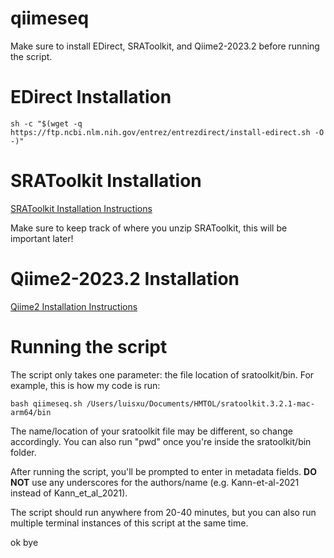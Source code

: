 # qiimeseq

Make sure to install EDirect, SRAToolkit, and Qiime2-2023.2 before running the script.

# EDirect Installation
```
sh -c "$(wget -q https://ftp.ncbi.nlm.nih.gov/entrez/entrezdirect/install-edirect.sh -O -)"
```

# SRAToolkit Installation
[SRAToolkit Installation Instructions](https://github.com/ncbi/sra-tools/wiki/02.-Installing-SRA-Toolkit)

Make sure to keep track of where you unzip SRAToolkit, this will be important later!


# Qiime2-2023.2 Installation
[Qiime2 Installation Instructions](https://docs.qiime2.org/2023.2/install/)

# Running the script
The script only takes one parameter: the file location of sratoolkit/bin. For example, this is how my code is run:
```
bash qiimeseq.sh /Users/luisxu/Documents/HMTOL/sratoolkit.3.2.1-mac-arm64/bin
```
The name/location of your sratoolkit file may be different, so change accordingly. You can also run "pwd" once you're inside the sratoolkit/bin folder.

After running the script, you'll be prompted to enter in metadata fields. **DO NOT** use any underscores for the authors/name (e.g. Kann-et-al-2021 instead of Kann_et_al_2021).

The script should run anywhere from 20-40 minutes, but you can also run multiple terminal instances of this script at the same time.

ok bye
